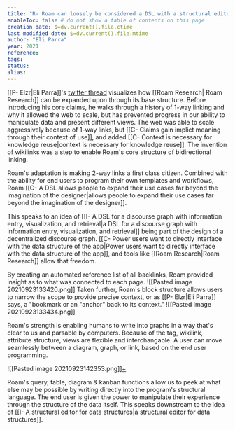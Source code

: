 ```yaml
---
title: "R- Roam can loosely be considered a DSL with a structural editor"
enableToc: false # do not show a table of contents on this page
creation date: $=dv.current().file.ctime
last modified date: $=dv.current().file.mtime
author: "Eli Parra" 
year: 2021
reference: 
tags: 
status: 
alias:
---
```


[[P- Elzr|Eli Parra]]'s [twitter thread](https://twitter.com/elzr/status/1378821500246065154) visualizes how [[Roam Research| Roam Research]] can be expanded upon through its base structure. Before introducing his core claims, he walks through a history of 1-way linking and why it allowed the web to scale, but has prevented progress in our ability to manipulate data and present different views. The web was able to scale aggressively because of 1-way links, but [[C- Claims gain implict meaning through their context of use]], and added [[C- Context is necessary for knowledge reuse|context is necessary for knowledge reuse]]. The invention of wikilinks was a step to enable Roam's core structure of bidirectional linking.

Roam's adaptation is making 2-way links a first class citizen. Combined with the ability for end users to program their own templates and workflows, Roam [[C- A DSL allows people to expand their use cases far beyond the imagination of the designer|allows people to expand their use cases far beyond the imagination of the designer]].

This speaks to an idea of [[I- A DSL for a discourse graph with information entry, visualization, and retrieval|a DSL for a discourse graph with information entry, visualization, and retrieval]] being part of the design of a decentralized discourse graph. [[C- Power users want to directly interface with the data structure of the app|Power users want to directly interface with the data structure of the app]], and tools like [[Roam Research|Roam Research]] allow that freedom. 

By creating an automated reference list of all backlinks, Roam provided insight as to what was connected to each page. 
![[Pasted image 20210923133420.png]]
Taken further, Roam's block structure allows users to narrow the scope to provide precise context, or as [[P- Elzr|Eli Parra]] says, a "bookmark or an "anchor" back to its context."
![[Pasted image 20210923133434.png]]

Roam's strength is enabling humans to write into graphs in a way that's clear to us and parsable by computers. Because of the tag, wikilink, attribute structure, views are flexible and interchangable. A user can move seamlessly between a diagram, graph, or link, based on the end user programming. 

![[Pasted image 20210923142353.png]][+](https://twitter.com/elzr/status/1378821573516349443?s=20)

Roam's query, table, diagram & kanban functions allow us to peek at what else may be possible by writing directly into the program's structural language. The end user is given the power to manipulate their experience through the structure of the data itself. This speaks downstream to the idea of [[I- A structural editor for data structures|a structural editor for data structures]].